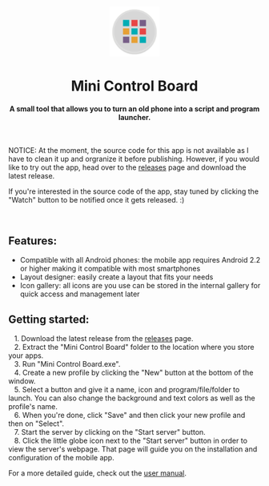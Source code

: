 <p align="center"><img src="extras/MiniControlBoard_icon.png" height="100" width="100" /></center>
<h1 align="center">Mini Control Board</h1>
<h4 align="center">A small tool that allows you to turn an old phone into a script and program launcher.</h4>
<br />
<p>NOTICE: At the moment, the source code for this app is not available as I have to clean it up and orgranize it before publishing. However, if you would like to try out the app, head over to the <a href="https://github.com/Kowalski7/MiniControlBoard/releases">releases</a> page and download the latest release.</p>
<p>If you're interested in the source code of the app, stay tuned by clicking the "Watch" button to be notified once it gets released. :)</p>
<br />
<h2>Features:</h2>
<ul>
    <li>Compatible with all Android phones: the mobile app requires Android 2.2 or higher making it compatible with most smartphones</li>
    <li>Layout designer: easily create a layout that fits your needs</li>
    <li>Icon gallery: all icons are you use can be stored in the internal gallery for quick access and management later</li>
</ul>
<h2>Getting started:</h2>
<p>
&nbsp;&nbsp;&nbsp;1. Download the latest release from the <a href="https://github.com/Kowalski7/MiniControlBoard/releases">releases</a> page. <br />
&nbsp;&nbsp;&nbsp;2. Extract the "Mini Control Board" folder to the location where you store your apps. <br />
&nbsp;&nbsp;&nbsp;3. Run "Mini Control Board.exe". <br />
&nbsp;&nbsp;&nbsp;4. Create a new profile by clicking the "New" button at the bottom of the window. <br />
&nbsp;&nbsp;&nbsp;5. Select a button and give it a name, icon and program/file/folder to launch. You can also change the background and text colors as well as the profile's name. <br />
&nbsp;&nbsp;&nbsp;6. When you're done, click "Save" and then click your new profile and then on "Select". <br />
&nbsp;&nbsp;&nbsp;7. Start the server by clicking on the "Start server" button. <br />
&nbsp;&nbsp;&nbsp;8. Click the little globe icon next to the "Start server" button in order to view the server's webpage. That page will guide you on the installation and configuration of the mobile app. <br />
</p>
<p>
	For a more detailed guide, check out the <a href="https://raw.githubusercontent.com/Kowalski7/MiniControlBoard/main/extras/User_Manual.pdf">user manual</a>.
</p>